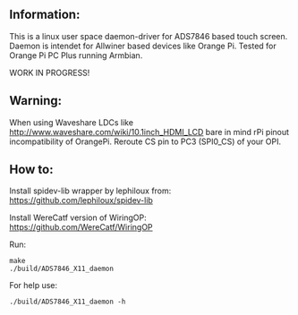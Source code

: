 Information:
------------
This is a linux user space daemon-driver for ADS7846 based touch screen. Daemon is intendet for Allwiner based devices like Orange Pi.
Tested for Orange Pi PC Plus running Armbian.

WORK IN PROGRESS!

Warning:
--------
When using Waveshare LDCs like http://www.waveshare.com/wiki/10.1inch_HDMI_LCD bare in mind rPi pinout incompatibility of OrangePi. Reroute CS pin to PC3 (SPI0_CS) of your OPI. 

How to:
-------
Install spidev-lib wrapper by lephiloux from:
    https://github.com/lephiloux/spidev-lib

Install WereCatf version of WiringOP:
    https://github.com/WereCatf/WiringOP
	
Run:
```
make
./build/ADS7846_X11_daemon
```

For help use:
```
./build/ADS7846_X11_daemon -h
```	